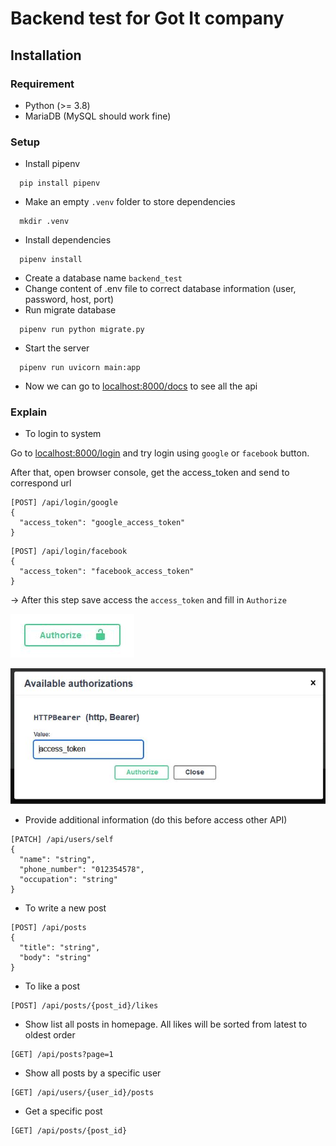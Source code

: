 # Backend test for Got It company

## **Installation**
### **Requirement**
* Python (>= 3.8)
* MariaDB (MySQL should work fine)
### **Setup**
* Install pipenv
```console
  pip install pipenv
```
* Make an empty `.venv` folder to store dependencies
```console
  mkdir .venv
```
* Install dependencies
```console
  pipenv install
```
* Create a database name `backend_test`
* Change content of .env file to correct database information (user, password, host, port)
* Run migrate database
```console
  pipenv run python migrate.py
```
* Start the server
```console
  pipenv run uvicorn main:app
```
* Now we can go to <a href="http://localhost:8000/docs" target="_blank">localhost:8000/docs</a> to see all the api
### **Explain**
* To login to system

Go to <a href="http://localhost:8000/login" target="_blank">localhost:8000/login</a> and try login using `google` or `facebook` button.

After that, open browser console, get the access_token and send to correspond url
```
[POST] /api/login/google
{
  "access_token": "google_access_token"
}
```
```
[POST] /api/login/facebook
{
  "access_token": "facebook_access_token"
}
```
-> After this step save access the `access_token` and fill in `Authorize`

![authorize](./docs/authorize.JPG)

![token](./docs/token.JPG)
* Provide additional information (do this before access other API)
```
[PATCH] /api/users/self
{
  "name": "string",
  "phone_number": "012354578",
  "occupation": "string"
}
```
* To write a new post
```
[POST] /api/posts
{
  "title": "string",
  "body": "string"
}
```
* To like a post
```
[POST] /api/posts/{post_id}/likes
```
* Show list all posts in homepage. All likes will be sorted from latest to oldest order
```
[GET] /api/posts?page=1
```
* Show all posts by a specific user
```
[GET] /api/users/{user_id}/posts
```
* Get a specific post
```
[GET] /api/posts/{post_id}
```
